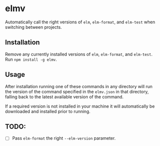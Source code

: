 # elmv
Automatically call the right versions of `elm`, `elm-format`, and `elm-test` when switching between projects.

## Installation
Remove any currently installed versions of `elm`, `elm-format`, and `elm-test`.
Run `npm install -g elmv`.

## Usage
After installation running one of these commands in any directory will run the version of the command specified in the `elmv.json` in that directory, falling back to the latest available version of the command.

If a required version is not installed in your machine it will automatically be downloaded and installed prior to running.

## TODO:
- [ ] Pass `elm-format` the right `--elm-version` parameter.
